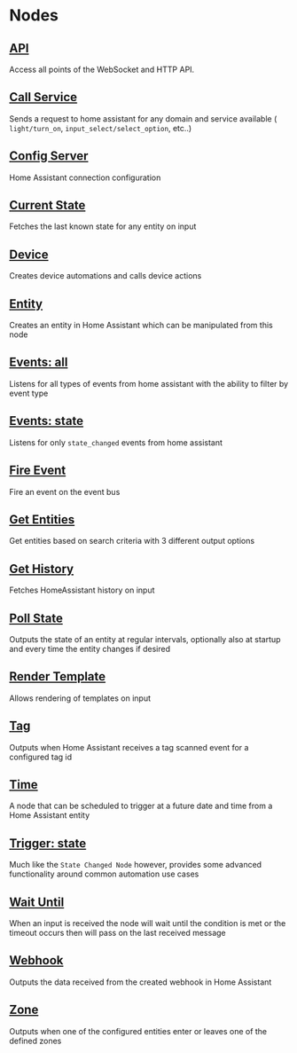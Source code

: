 # Nodes

## [API](./API.md)

Access all points of the WebSocket and HTTP API.

## [Call Service](./call-service.md)

Sends a request to home assistant for any domain and service available ( `light/turn_on`, `input_select/select_option`, etc..)

## [Config Server](./config-server.md)

Home Assistant connection configuration

## [Current State](./current-state.md)

Fetches the last known state for any entity on input

## [Device](./device.md)

Creates device automations and calls device actions

## [Entity](./entity.md)

Creates an entity in Home Assistant which can be manipulated from this node

## [Events: all](./events-all.md)

Listens for all types of events from home assistant with the ability to filter by event type

## [Events: state](events-state.md)

Listens for only `state_changed` events from home assistant

## [Fire Event](./fire-event.md)

Fire an event on the event bus

## [Get Entities](./get-entities.md)

Get entities based on search criteria with 3 different output options

## [Get History](./get-history.md)

Fetches HomeAssistant history on input

## [Poll State](./poll-state.md)

Outputs the state of an entity at regular intervals, optionally also at startup
and every time the entity changes if desired

## [Render Template](./render-template.md)

Allows rendering of templates on input

## [Tag](./tag.md)

Outputs when Home Assistant receives a tag scanned event for a configured tag id

## [Time](./time.md)

A node that can be scheduled to trigger at a future date and time from a Home Assistant entity

## [Trigger: state](./trigger-state.md)

Much like the `State Changed Node` however, provides some advanced functionality around common automation use cases

## [Wait Until](./wait-until.md)

When an input is received the node will wait until the condition is met or the timeout occurs then will pass on the last received message

## [Webhook](./webhook.md)

Outputs the data received from the created webhook in Home Assistant

## [Zone](./zone.md)

Outputs when one of the configured entities enter or leaves one of the defined zones
